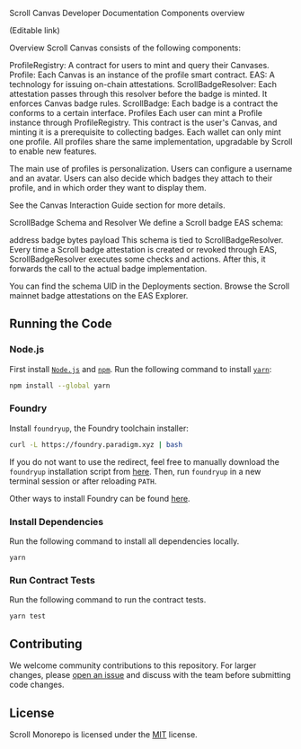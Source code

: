 Scroll Canvas Developer Documentation
Components overview

(Editable link)

Overview
Scroll Canvas consists of the following components:

ProfileRegistry: A contract for users to mint and query their Canvases.
Profile: Each Canvas is an instance of the profile smart contract.
EAS: A technology for issuing on-chain attestations.
ScrollBadgeResolver: Each attestation passes through this resolver before the badge is minted. It enforces Canvas badge rules.
ScrollBadge: Each badge is a contract the conforms to a certain interface.
Profiles
Each user can mint a Profile instance through ProfileRegistry. This contract is the user's Canvas, and minting it is a prerequisite to collecting badges. Each wallet can only mint one profile. All profiles share the same implementation, upgradable by Scroll to enable new features.

The main use of profiles is personalization. Users can configure a username and an avatar. Users can also decide which badges they attach to their profile, and in which order they want to display them.

See the Canvas Interaction Guide section for more details.

ScrollBadge Schema and Resolver
We define a Scroll badge EAS schema:

address badge
bytes   payload
This schema is tied to ScrollBadgeResolver. Every time a Scroll badge attestation is created or revoked through EAS, ScrollBadgeResolver executes some checks and actions. After this, it forwards the call to the actual badge implementation.

You can find the schema UID in the Deployments section. Browse the Scroll mainnet badge attestations on the EAS Explorer.
## Running the Code

### Node.js

First install [`Node.js`](https://nodejs.org/en) and [`npm`](https://www.npmjs.com/).
Run the following command to install [`yarn`](https://classic.yarnpkg.com/en/):

```bash
npm install --global yarn
```

### Foundry

Install `foundryup`, the Foundry toolchain installer:

```bash
curl -L https://foundry.paradigm.xyz | bash
```

If you do not want to use the redirect, feel free to manually download the `foundryup` installation script from [here](https://raw.githubusercontent.com/foundry-rs/foundry/master/foundryup/foundryup). Then, run `foundryup` in a new terminal session or after reloading `PATH`.

Other ways to install Foundry can be found [here](https://github.com/foundry-rs/foundry#installation).

### Install Dependencies

Run the following command to install all dependencies locally.

```
yarn
```

### Run Contract Tests

Run the following command to run the contract tests.

```
yarn test
```

## Contributing

We welcome community contributions to this repository.
For larger changes, please [open an issue](https://github.com/scroll-tech/canvas-contracts/issues/new/choose) and discuss with the team before submitting code changes.

## License

Scroll Monorepo is licensed under the [MIT](./LICENSE) license.
